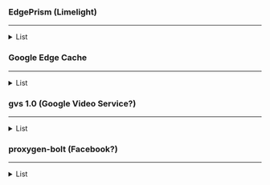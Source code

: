 ### EdgePrism (Limelight)

<hr>

<details>
    <summary>List</summary>
    <!-- have to be followed by an empty line! -->
    
    114.10.32.48
    114.10.32.49
    114.10.32.50
    114.10.32.51
    114.10.32.53
    114.10.32.54
    114.10.32.70
    114.10.33.48
    114.10.33.49
    114.10.33.50
    114.10.33.52
    114.10.33.53
    114.10.33.54
</details>

### Google Edge Cache

<hr>

<details>
    <summary>List</summary>
    <!-- have to be followed by an empty line! -->
    
    114.4.169.246
    114.4.169.247
    114.4.169.249
    114.4.169.250
    114.4.169.251
    114.4.169.252
    114.4.169.253
    114.5.10.54
    114.5.10.55
    114.5.10.56
    114.5.10.57
    114.5.10.58
    114.5.10.59
    114.5.10.60
    114.5.10.61
    114.5.10.88
    114.5.10.89
    114.5.10.90
    114.5.10.91
    114.5.10.92
    114.5.10.93
    114.10.0.55
    114.10.0.56
    114.10.0.57
    114.10.0.58
    114.10.0.59
    114.10.0.60
    114.10.0.61
    114.10.0.91
    114.10.0.92
    114.10.0.93
    114.10.0.121
    114.10.0.123
    114.10.0.124
    114.10.0.125
</details>

### gvs 1.0 (Google Video Service?)

<hr>

<details>
    <summary>List</summary>
    <!-- have to be followed by an empty line! -->
    
    114.4.7.12
    114.4.7.14
    114.4.7.16
    114.4.7.18
    114.4.7.19
    114.4.7.30
    114.4.160.13
    114.4.160.15
    114.4.160.16
    114.4.160.18
    114.4.160.19
    114.4.160.62
    114.4.160.76
    114.4.160.77
    114.4.160.78
    114.4.160.79
    114.4.160.80
    114.4.160.81
    114.4.160.82
    114.4.160.83
    114.4.160.140
    114.4.160.141
    114.4.160.142
    114.4.160.143
    114.4.160.145
    114.4.160.190
    114.4.160.204
    114.4.160.205
    114.4.160.206
    114.4.160.207
    114.4.160.209
    114.4.160.210
    114.4.160.211
    114.4.160.254
    114.4.169.236
    114.4.169.237
    114.4.169.238
    114.4.169.239
    114.4.169.240
    114.4.169.241
    114.4.169.242
    114.4.169.243
    114.5.10.12
    114.5.10.13
    114.5.10.14
    114.5.10.15
    114.5.10.16
    114.5.10.17
    114.5.10.18
    114.5.10.19
    114.5.10.62
    114.5.10.76
    114.5.10.77
    114.5.10.78
    114.5.10.79
    114.5.10.80
    114.5.10.81
    114.5.10.94
    114.10.0.12
    114.10.0.14
    114.10.0.15
    114.10.0.16
    114.10.0.17
    114.10.0.18
    114.10.0.62
    114.10.0.77
    114.10.0.78
    114.10.0.94
    114.10.0.108
    114.10.0.109
    114.10.0.110
    114.10.0.111
    114.10.0.112
    114.10.0.126
</details>

### proxygen-bolt (Facebook?)

<hr>

<details>
    <summary>List</summary>
    <!-- have to be followed by an empty line! -->
    
    114.4.169.17
    114.4.169.19
    114.4.169.20
    114.4.169.30
    114.4.169.31
    114.4.169.32
    114.4.169.33
    114.4.169.34
    114.4.169.42
    114.4.169.43
    114.4.169.81
    114.4.169.83
    114.4.169.84
    114.4.169.94
    114.4.169.95
    114.4.169.96
    114.4.169.97
    114.4.169.98
    114.4.169.106
    114.4.169.107
    114.4.169.146
    114.4.169.148
    114.4.169.158
    114.4.169.159
    114.4.169.161
    114.4.169.171
    114.5.10.145
    114.5.10.146
    114.5.10.147
    114.5.10.148
    114.5.10.158
    114.5.10.159
    114.5.10.160
    114.5.10.161
    114.5.10.162
    114.5.10.170
    114.5.10.171
    114.5.10.209
    114.5.10.210
    114.5.10.211
    114.5.10.212
    114.5.10.222
    114.5.10.223
    114.5.10.224
    114.5.10.225
    114.5.10.227
    114.5.10.234
    114.5.10.235
</details>
